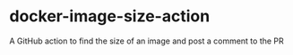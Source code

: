 # docker-image-size-action
A GitHub action to find the size of an image and post a comment to the PR
